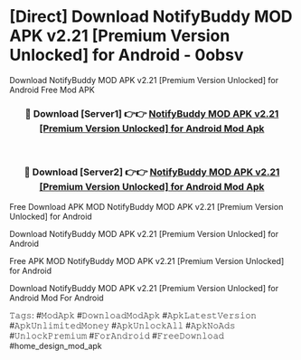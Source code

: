 # [Direct] Download NotifyBuddy MOD APK v2.21 [Premium Version Unlocked] for Android - 0obsv
Download NotifyBuddy MOD APK v2.21 [Premium Version Unlocked] for Android Free Mod APK

<div align="center">
<h3>🔴 Download [Server1] 👉👉 <a href="https://apk-comot.site?title=NotifyBuddy_MOD_APK_v2.21_[Premium_Version_Unlocked]_for_Android">NotifyBuddy MOD APK v2.21 [Premium Version Unlocked] for Android Mod Apk</a></h3><br>

<h3>🔴 Download [Server2] 👉👉 <a href="https://apk-comot.site?title=NotifyBuddy_MOD_APK_v2.21_[Premium_Version_Unlocked]_for_Android">NotifyBuddy MOD APK v2.21 [Premium Version Unlocked] for Android Mod Apk</a></h3>
</div>


Free Download APK MOD NotifyBuddy MOD APK v2.21 [Premium Version Unlocked] for Android

Download NotifyBuddy MOD APK v2.21 [Premium Version Unlocked] for Android 

Free APK MOD NotifyBuddy MOD APK v2.21 [Premium Version Unlocked] for Android 

Download NotifyBuddy MOD APK v2.21 [Premium Version Unlocked] for Android Mod For Android

𝚃𝚊𝚐𝚜: #𝙼𝚘𝚍𝙰𝚙𝚔 #𝙳𝚘𝚠𝚗𝚕𝚘𝚊𝚍𝙼𝚘𝚍𝙰𝚙𝚔 #𝙰𝚙𝚔𝙻𝚊𝚝𝚎𝚜𝚝𝚅𝚎𝚛𝚜𝚒𝚘𝚗 #𝙰𝚙𝚔𝚄𝚗𝚕𝚒𝚖𝚒𝚝𝚎𝚍𝙼𝚘𝚗𝚎𝚢 #𝙰𝚙𝚔𝚄𝚗𝚕𝚘𝚌𝚔𝙰𝚕𝚕 #𝙰𝚙𝚔𝙽𝚘𝙰𝚍𝚜 #𝚄𝚗𝚕𝚘𝚌𝚔𝙿𝚛𝚎𝚖𝚒𝚞𝚖 #𝙵𝚘𝚛𝙰𝚗𝚍𝚛𝚘𝚒𝚍 #𝙵𝚛𝚎𝚎𝙳𝚘𝚠𝚗𝚕𝚘𝚊𝚍 #home_design_mod_apk